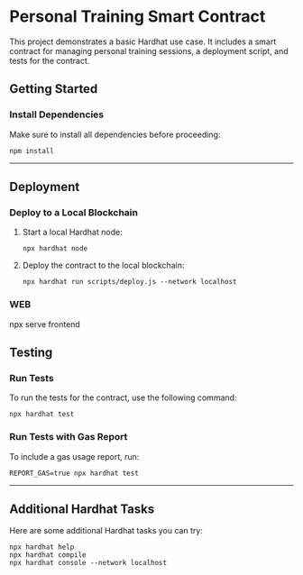 # Personal Training Smart Contract

This project demonstrates a basic Hardhat use case. It includes a smart contract for managing personal training sessions, a deployment script, and tests for the contract.

## Getting Started

### Install Dependencies
Make sure to install all dependencies before proceeding:
```shell
npm install
```

---

## Deployment

### Deploy to a Local Blockchain
1. Start a local Hardhat node:
   ```shell
   npx hardhat node
   ```

2. Deploy the contract to the local blockchain:
   ```shell
   npx hardhat run scripts/deploy.js --network localhost
   ```

### WEB

npx serve frontend

## Testing

### Run Tests
To run the tests for the contract, use the following command:
```shell
npx hardhat test
```

### Run Tests with Gas Report
To include a gas usage report, run:
```shell
REPORT_GAS=true npx hardhat test
```

---

## Additional Hardhat Tasks
Here are some additional Hardhat tasks you can try:
```shell
npx hardhat help
npx hardhat compile
npx hardhat console --network localhost
```